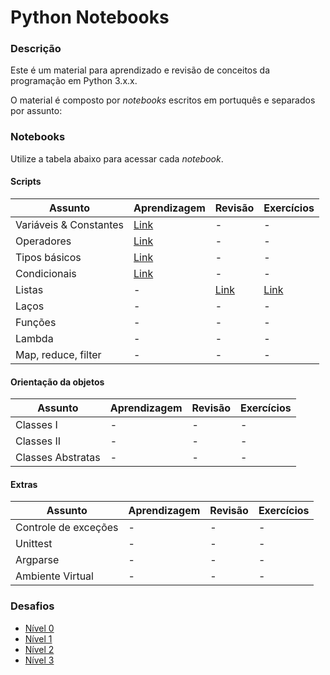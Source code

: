 # Python Notebooks

### Descrição

Este é um material para aprendizado e revisão de conceitos da programação em Python 3.x.x.

O material é composto por *notebooks* escritos em portuquês e separados por assunto:

### Notebooks

Utilize a tabela abaixo para acessar cada *notebook*.

#### Scripts

| Assunto | Aprendizagem | Revisão | Exercícios |
| -- | -- | -- | -- |
| Variáveis & Constantes | [Link](classes/pt/variables.ipynb) | - | - |
| Operadores | [Link](classes/pt/operators.ipynb) | - | - |
| Tipos básicos | [Link](classes/pt/types.ipynb) | - | - |
| Condicionais | [Link](classes/pt/conditionals.ipynb) | - | - |
| Listas | - | [Link](review/pt/lists.ipynb) | [Link](exercices/pt/lists.ipynb) |
| Laços | - | - | - | - |
| Funções | - | - | - | - |
| Lambda | - | - | - | - |
| Map, reduce, filter | - | - | - | - |

#### Orientação da objetos

| Assunto | Aprendizagem | Revisão | Exercícios |
| -- | -- | -- | -- |
| Classes I | - | - | - | - |
| Classes II | - | - | - | - |
| Classes Abstratas | - | - | - | - |

#### Extras

| Assunto | Aprendizagem | Revisão | Exercícios |
| -- | -- | -- | -- |
| Controle de exceções | - | - | - | - |
| Unittest | - | - | - | - |
| Argparse | - | - | - | - |
| Ambiente Virtual | - | - | - | - |

### Desafios
- [Nível 0](challenges/level-0.ipynb)
- [Nível 1](challenges/level-1.ipynb)
- [Nível 2](challenges/level-2.ipynb)
- [Nível 3](challenges/level-3.ipynb)


